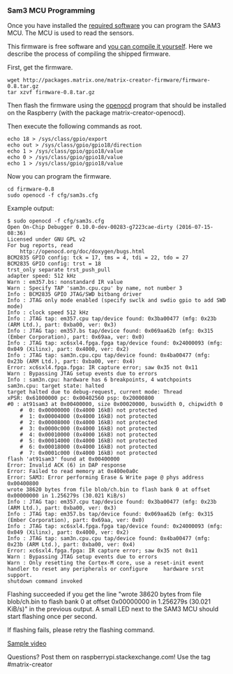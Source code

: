 ### Sam3 MCU Programming

Once you have installed the [required software](/intro/install) you can program the SAM3 MCU. The MCU is used to read the sensors.

This firmware is free software and [you can compile it yourself](compile-sam3-free-firmware). Here we describe the process of compiling the shipped firmware.

First, get the firmware.

    wget http://packages.matrix.one/matrix-creator-firmware/firmware-0.8.tar.gz
    tar xzvf firmware-0.8.tar.gz

Then flash the firmware using the [openocd](https://github.com/matrix-io/matrix-creator-openocd) program that should be installed on the Raspberry (with the package matrix-creator-openocd).

Then execute the following commands as root.

    echo 18 > /sys/class/gpio/export
    echo out > /sys/class/gpio/gpio18/direction
    echo 1 > /sys/class/gpio/gpio18/value
    echo 0 > /sys/class/gpio/gpio18/value
    echo 1 > /sys/class/gpio/gpio18/value

Now you can program the firmware.

    cd firmware-0.8
    sudo openocd -f cfg/sam3s.cfg

Example output:

    $ sudo openocd -f cfg/sam3s.cfg
    Open On-Chip Debugger 0.10.0-dev-00283-g7223cae-dirty (2016-07-15-08:36)
    Licensed under GNU GPL v2
    For bug reports, read
	    http://openocd.org/doc/doxygen/bugs.html
    BCM2835 GPIO config: tck = 17, tms = 4, tdi = 22, tdo = 27
    BCM2835 GPIO config: trst = 18
    trst_only separate trst_push_pull
    adapter speed: 512 kHz
    Warn : em357.bs: nonstandard IR value
    Warn : Specify TAP 'sam3n.cpu.cpu' by name, not number 3
    Info : BCM2835 GPIO JTAG/SWD bitbang driver
    Info : JTAG only mode enabled (specify swclk and swdio gpio to add SWD mode)
    Info : clock speed 512 kHz
    Info : JTAG tap: em357.cpu tap/device found: 0x3ba00477 (mfg: 0x23b (ARM Ltd.), part: 0xba00, ver: 0x3)
    Info : JTAG tap: em357.bs tap/device found: 0x069aa62b (mfg: 0x315 (Ember Corporation), part: 0x69aa, ver: 0x0)
    Info : JTAG tap: xc6sxl4.fpga.fpga tap/device found: 0x24000093 (mfg: 0x049 (Xilinx), part: 0x4000, ver: 0x2)
    Info : JTAG tap: sam3n.cpu.cpu tap/device found: 0x4ba00477 (mfg: 0x23b (ARM Ltd.), part: 0xba00, ver: 0x4)
    Error: xc6sxl4.fpga.fpga: IR capture error; saw 0x35 not 0x11
    Warn : Bypassing JTAG setup events due to errors
    Info : sam3n.cpu: hardware has 6 breakpoints, 4 watchpoints
    sam3n.cpu: target state: halted
    target halted due to debug-request, current mode: Thread
    xPSR: 0x61000000 pc: 0x00402560 psp: 0x20000800
    #0 : at91sam3 at 0x00400000, size 0x00020000, buswidth 0, chipwidth 0
    	#  0: 0x00000000 (0x4000 16kB) not protected
    	#  1: 0x00004000 (0x4000 16kB) not protected
    	#  2: 0x00008000 (0x4000 16kB) not protected
    	#  3: 0x0000c000 (0x4000 16kB) not protected
    	#  4: 0x00010000 (0x4000 16kB) not protected
    	#  5: 0x00014000 (0x4000 16kB) not protected
    	#  6: 0x00018000 (0x4000 16kB) not protected
    	#  7: 0x0001c000 (0x4000 16kB) not protected
    flash 'at91sam3' found at 0x00400000
    Error: Invalid ACK (6) in DAP response
    Error: Failed to read memory at 0x400e0a0c
    Error: SAM3: Error performing Erase & Write page @ phys address 0x00400800
    wrote 38620 bytes from file blob/ch.bin to flash bank 0 at offset 0x00000000 in 1.256279s (30.021 KiB/s)
    Info : JTAG tap: em357.cpu tap/device found: 0x3ba00477 (mfg: 0x23b (ARM Ltd.), part: 0xba00, ver: 0x3)
    Info : JTAG tap: em357.bs tap/device found: 0x069aa62b (mfg: 0x315 (Ember Corporation), part: 0x69aa, ver: 0x0)
    Info : JTAG tap: xc6sxl4.fpga.fpga tap/device found: 0x24000093 (mfg: 0x049 (Xilinx), part: 0x4000, ver: 0x2)
    Info : JTAG tap: sam3n.cpu.cpu tap/device found: 0x4ba00477 (mfg: 0x23b (ARM Ltd.), part: 0xba00, ver: 0x4)
    Error: xc6sxl4.fpga.fpga: IR capture error; saw 0x35 not 0x11
    Warn : Bypassing JTAG setup events due to errors
    Warn : Only resetting the Cortex-M core, use a reset-init event handler to reset any peripherals or configure     hardware srst support.
    shutdown command invoked

Flashing succeeded if you get the line "wrote 38620 bytes from file blob/ch.bin to flash bank 0 at offset 0x00000000 in 1.256279s (30.021 KiB/s)" in the previous output. A small LED next to the SAM3 MCU should start flashing once per second.

If flashing fails, please retry the flashing command.

[Sample video](https://www.youtube.com/watch?v=K4TU3eBAOns)

Questions? Post them on raspberrypi.stackexchange.com! Use the tag #matrix-creator
